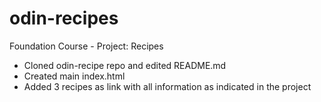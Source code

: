 # odin-recipes
Foundation Course - Project: Recipes

- Cloned odin-recipe repo and edited README.md
- Created main index.html
- Added 3 recipes as link with all information as indicated in the project 
